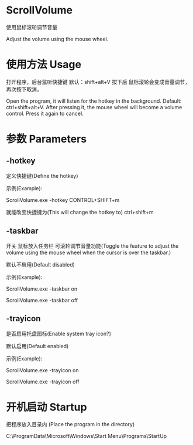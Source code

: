 # ScrollVolume

使用鼠标滚轮调节音量

Adjust the volume using the mouse wheel.

# 使用方法 Usage

打开程序，后台监听快捷键 默认：shift+alt+V 按下后 鼠标滚轮会变成音量调节，再次按下取消。

Open the program, it will listen for the hotkey in the background. Default: ctrl+shift+alt+V. After pressing it, the mouse wheel will become a volume control. Press it again to cancel.


# 参数 Parameters

## -hotkey

定义快捷键(Define the hotkey)

示例(Example):

ScrollVolume.exe -hotkey CONTROL+SHIFT+m

就能改变快捷键为(This will change the hotkey to) ctrl+shift+m

## -taskbar

开关 鼠标放入任务栏 可滚轮调节音量功能(Toggle the feature to adjust the volume using the mouse wheel when the cursor is over the taskbar.)

默认不启用(Default disabled)

示例(Example):

ScrollVolume.exe -taskbar on

ScrollVolume.exe -taskbar off

## -trayicon

是否启用托盘图标(Enable system tray icon?)

默认启用(Default enabled)

示例(Example):

ScrollVolume.exe -trayicon on

ScrollVolume.exe -trayicon off

# 开机启动 Startup

把程序放入目录内 (Place the program in the directory)

C:\ProgramData\Microsoft\Windows\Start Menu\Programs\StartUp

